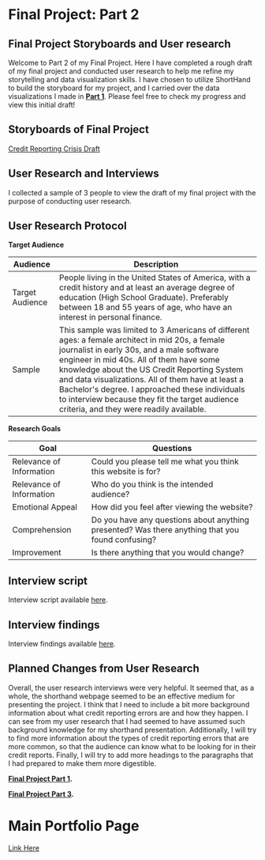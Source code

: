 # Final Project: Part 2

## Final Project Storyboards and User research

Welcome to Part 2 of my Final Project. Here I have completed a rough draft of my final project and conducted user research to help me refine my storytelling and data visualization skills. I have chosen to utilize ShortHand to build the storyboard for my project, and I carried over the data visualizations I made in **[Part 1](https://ngraves51.github.io/Portfolio/final-project/FinalProject_Part1_NickGraves.html)**.
Please feel free to check my progress and view this initial draft!

## Storyboards of Final Project
[Credit Reporting Crisis Draft](https://carnegiemellon.shorthandstories.com/credit-reporting-crisis-draft/index.html)


## User Research and Interviews
I collected a sample of 3 people to view the draft of my final project with the purpose of conducting user research. 

## User Research Protocol

**Target Audience**

Audience | Description
---------|------------
Target Audience | People living in the United States of America, with a credit history and at least an average degree of education (High School Graduate). Preferably between 18 and 55 years of age, who have an interest in personal finance. 
Sample | This sample was limited to 3 Americans of different ages: a female architect in mid 20s, a female journalist in early 30s, and a male software engineer in mid 40s. All of them have some knowledge about the US Credit Reporting System and data visualizations. All of them have at least a Bachelor's degree. I approached these individuals to interview because they fit the target audience criteria, and they were readily available. 


**Research Goals**

Goal | Questions
-----|----------
Relevance of Information | Could you please tell me what you think this website is for?
Relevance of Information | Who do you think is the intended audience?
Emotional Appeal | How did you feel after viewing the website?
Comprehension | Do you have any questions about anything presented? Was there anything that you found confusing?
Improvement | Is there anything that you would change?


## Interview script
Interview script available [here](https://ngraves51.github.io/Portfolio/final-project/InterviewScript.html).


## Interview findings
Interview findings available [here](https://ngraves51.github.io/Portfolio/final-project/InterviewFindings.html).


## Planned Changes from User Research
Overall, the user research interviews were very helpful. It seemed that, as a whole, the shorthand webpage seemed to be an effective medium for presenting the project. I think that I need to include a bit more background information about what credit reporting errors are and how they happen. I can see from my user research that I had seemed to have assumed such background knowledge for my shorthand presentation. Additionally, I will try to find more information about the types of credit reporting errors that are more common, so that the audience can know what to be looking for in their credit reports. Finally, I will try to add more headings to the paragraphs that I had prepared to make them more digestible.

**[Final Project Part 1](https://ngraves51.github.io/Portfolio/final-project/FinalProject_Part1_NickGraves.html).**

**[Final Project Part 3](https://ngraves51.github.io/Portfolio/final-project/FinalProject_Part3_NickGraves.html).**

# Main Portfolio Page
[Link Here](https://ngraves51.github.io/Portfolio/)


